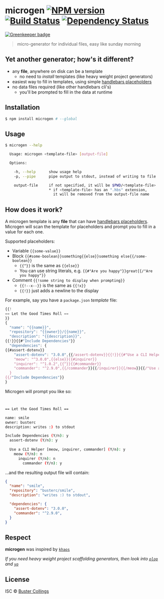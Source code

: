 # microgen [![NPM version][npm-image]][npm-url] [![Build Status][travis-image]][travis-url] [![Dependency Status][daviddm-image]][daviddm-url]

[![Greenkeeper badge](https://badges.greenkeeper.io/busterc/microgen.svg)](https://greenkeeper.io/)

> micro-generator for individual files, easy like sunday morning

## Yet another generator; how's it different?

- any **file**, anywhere on disk can be a template
  - no need to _install_ templates (like heavy weight project generators)
- easiest way to fill in templates, using simple [handlebars placeholders](http://handlebarsjs.com/)
- no data files required (like other handlebars cli's)
  - you'll be prompted to fill in the data at runtime

## Installation

```sh
$ npm install microgen # --global
```

## Usage

```sh
$ microgen --help

  Usage: microgen <template-file> [output-file]

  Options:

    -h, --help      show usage help
    -p, --pipe      pipe output to stdout, instead of writing to file

    output-file     if not specified, it will be $PWD/<template-file>
                    * if <template-file> has an ".hbs" extension,
                      it will be removed from the output-file name

```

## How does it work?

A microgen template is any **file** that can have [handlebars placeholders](http://handlebarsjs.com/). Microgen will scan the template for placeholders and prompt you to fill in a value for each one.

Supported placeholders:
- Variable `{{some-value}}`
- Block `{{#some-boolean}}something{{else}}something else{{/some-boolean}}`
  - `{{^}}` is the same as `{{else}}`
  - You can use string literals, e.g. `{{#"Are you happy"}}great{{/"Are you happy"}}`
- Comment `{{!some string to display when prompting}}`
  - `{{!--x--}}` is the same as `{{!x}}`
  - `{{!}}` just adds a newline to the display

For example, say you have a `package.json` _template_ file:

```js
{{!
== Let the Good Times Roll ==
}}
{
  "name": "{{name}}",
  "repository": "{{owner}}/{{name}}",
  "description": "{{description}}",
{{!}}{{#"Include Dependencies"}}
  "dependencies": {
{{#assert-dotenv}}
    "assert-dotenv": "3.0.0",{{/assert-dotenv}}{{!}}{{#"Use a CLI Helper [meow, inquirer, commander]"}}{{#meow}}
    "meow": "^3.0.0",{{else}}{{#inquirer}}
    "inquirer": "^1.0.2",{{^}}{{#commander}}
    "commander": "^2.9.0",{{/commander}}{{/inquirer}}{{/meow}}{{/"Use a CLI Helper [meow, inquirer, commander]"}}
  }
{{/"Include Dependencies"}}
}
```

Microgen will prompt you like so:

```sh


== Let the Good Times Roll ==

name: smile
owner: busterc
description: writes :) to stdout

Include Dependencies (Y/n): y
  assert-dotenv (Y/n): y
  
  Use a CLI Helper [meow, inquirer, commander] (Y/n): y
    meow (Y/n): n
      inquirer (Y/n): n
        commander (Y/n): y
```

...and the resulting output file will contain:

```json
{
  "name": "smile",
  "repository": "busterc/smile",
  "description": "writes :) to stdout",

  "dependencies": {
    "assert-dotenv": "3.0.0",
    "commander": "^2.9.0",
  }
}
```

## Respect

**microgen** was inspired by [`khaos`](https://github.com/segmentio/khaos)

_If you need heavy weight project scaffolding generators, then look into [`plop`](https://github.com/amwmedia/plop) and [`yo`](https://github.com/yeoman/yo)_

## License

ISC © [Buster Collings](https://about.me/buster)


[npm-image]: https://badge.fury.io/js/microgen.svg
[npm-url]: https://npmjs.org/package/microgen
[travis-image]: https://travis-ci.org/busterc/microgen.svg?branch=master
[travis-url]: https://travis-ci.org/busterc/microgen
[daviddm-image]: https://david-dm.org/busterc/microgen.svg?theme=shields.io
[daviddm-url]: https://david-dm.org/busterc/microgen
